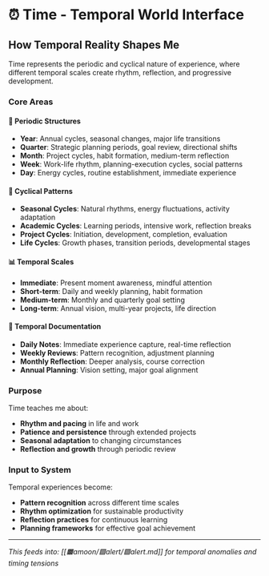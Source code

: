 # ⏰ Time - Temporal World Interface

## How Temporal Reality Shapes Me

Time represents the periodic and cyclical nature of experience, where different temporal scales create rhythm, reflection, and progressive development.

### Core Areas

#### 📅 Periodic Structures
- **Year**: Annual cycles, seasonal changes, major life transitions
- **Quarter**: Strategic planning periods, goal review, directional shifts
- **Month**: Project cycles, habit formation, medium-term reflection
- **Week**: Work-life rhythm, planning-execution cycles, social patterns
- **Day**: Energy cycles, routine establishment, immediate experience

#### 🔄 Cyclical Patterns
- **Seasonal Cycles**: Natural rhythms, energy fluctuations, activity adaptation
- **Academic Cycles**: Learning periods, intensive work, reflection breaks
- **Project Cycles**: Initiation, development, completion, evaluation
- **Life Cycles**: Growth phases, transition periods, developmental stages

#### 📊 Temporal Scales
- **Immediate**: Present moment awareness, mindful attention
- **Short-term**: Daily and weekly planning, habit formation
- **Medium-term**: Monthly and quarterly goal setting
- **Long-term**: Annual vision, multi-year projects, life direction

#### 📝 Temporal Documentation
- **Daily Notes**: Immediate experience capture, real-time reflection
- **Weekly Reviews**: Pattern recognition, adjustment planning
- **Monthly Reflection**: Deeper analysis, course correction
- **Annual Planning**: Vision setting, major goal alignment

### Purpose
Time teaches me about:
- **Rhythm and pacing** in life and work
- **Patience and persistence** through extended projects
- **Seasonal adaptation** to changing circumstances
- **Reflection and growth** through periodic review

### Input to System
Temporal experiences become:
- **Pattern recognition** across different time scales
- **Rhythm optimization** for sustainable productivity
- **Reflection practices** for continuous learning
- **Planning frameworks** for effective goal achievement

---

*This feeds into: [[🟧amoon/🟪alert/🟪alert.md]] for temporal anomalies and timing tensions*